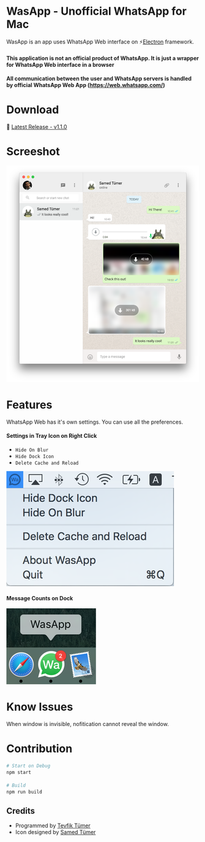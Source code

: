 # WasApp - Unofficial WhatsApp for Mac
WasApp is an app uses WhatsApp Web interface on :zap:[Electron](https://electron.atom.io/) framework.

#### This application is not an official product of WhatsApp. It is just a wrapper for WhatsApp Web interface in a browser

#### All communication between the user and WhatsApp servers is handled by official WhatsApp Web App (https://web.whatsapp.com/)

# Download
:floppy_disk: [Latest Release - v1.1.0](https://github.com/tevfik6/WasApp/releases/tag/v1.1.0) 

# Screeshot
![WasApp Logo](images/ScreenShot01.png)

# Features
WhatsApp Web has it's own settings. You can use all the preferences. 

#### Settings in Tray Icon on Right Click
* `Hide On Blur` 
* `Hide Dock Icon` 
* `Delete Cache and Reload`

![WasApp Tray Icon](images/ScreenShot02.png)

#### Message Counts on Dock
![WasApp Dock Icon](images/ScreenShot03.png)


# Know Issues
When window is invisible, nofitication cannot reveal the window.

# Contribution
```sh
# Start on Debug
npm start

# Build
npm run build
```

## Credits
* Programmed by [Tevfik Tümer](http://tevfik.me)
* Icon designed by [Samed Tümer](http://samed.tumblr.com/)
